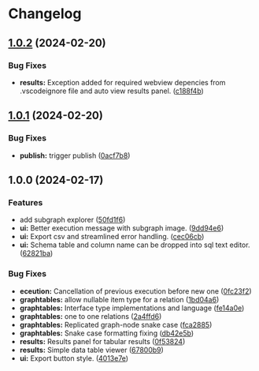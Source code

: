 # Changelog

## [1.0.2](https://github.com/semiotic-ai/vscode-sql-studio/compare/v1.0.1...v1.0.2) (2024-02-20)

### Bug Fixes

- **results:** Exception added for required webview depencies from .vscodeignore file and auto view results panel. ([c188f4b](https://github.com/semiotic-ai/vscode-sql-studio/commit/c188f4babbea8e38c0550c68bd8799a38c74fd50))

## [1.0.1](https://github.com/semiotic-ai/vscode-sql-studio/compare/v1.0.0...v1.0.1) (2024-02-20)

### Bug Fixes

- **publish:** trigger publish ([0acf7b8](https://github.com/semiotic-ai/vscode-sql-studio/commit/0acf7b8565a60f5bbc7c29636f27eedcecf5b717))

## 1.0.0 (2024-02-17)

### Features

- add subgraph explorer ([50fd1f6](https://github.com/semiotic-ai/vscode-sql-studio/commit/50fd1f674d76e4d33313aa4c4cee5ab65cd48beb))
- **ui:** Better execution message with subgraph image. ([9dd94e6](https://github.com/semiotic-ai/vscode-sql-studio/commit/9dd94e65c818e912e6b0fd2609c62d77dcbcb472))
- **ui:** Export csv and streamlined error handling. ([cec06cb](https://github.com/semiotic-ai/vscode-sql-studio/commit/cec06cb52341fcbb218ee34f0fcc8f0ded981209))
- **ui:** Schema table and column name can be dropped into sql text editor. ([62821ba](https://github.com/semiotic-ai/vscode-sql-studio/commit/62821ba183cf36313b3f5ac84a3fab65361f8f08))

### Bug Fixes

- **eceution:** Cancellation of previous execution before new one ([0fc23f2](https://github.com/semiotic-ai/vscode-sql-studio/commit/0fc23f212ca28083a9dbfa78c136adfbe0c9aaaf))
- **graphtables:** allow nullable item type for a relation ([1bd04a6](https://github.com/semiotic-ai/vscode-sql-studio/commit/1bd04a644ab855f0970d59117dfd87c5413befb8))
- **graphtables:** Interface type implementations and language ([fe14a0e](https://github.com/semiotic-ai/vscode-sql-studio/commit/fe14a0ec351662ddd93a41a2f4ef4703dfa38b75))
- **graphtables:** one to one relations ([2a4ffd6](https://github.com/semiotic-ai/vscode-sql-studio/commit/2a4ffd696619249cd73361572791171910eb9d29))
- **graphtables:** Replicated graph-node snake case ([fca2885](https://github.com/semiotic-ai/vscode-sql-studio/commit/fca28852668495baa3e54ff132f51c1577d6c197))
- **graphtables:** Snake case formatting fixing ([db42e5b](https://github.com/semiotic-ai/vscode-sql-studio/commit/db42e5b825f399366cac72275cdd643edda7a260))
- **results:** Results panel for tabular results ([0f53824](https://github.com/semiotic-ai/vscode-sql-studio/commit/0f538241281f0b94fd75a6be9bbe8e4543d13192))
- **results:** Simple data table viewer ([67800b9](https://github.com/semiotic-ai/vscode-sql-studio/commit/67800b90c84b2af8e8e4402f8248a71814b935bc))
- **ui:** Export button style. ([4013e7e](https://github.com/semiotic-ai/vscode-sql-studio/commit/4013e7efcd27ae2bc86e55b91996634690c593cb))
